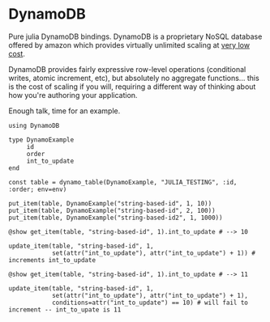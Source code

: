 # DynamoDB

Pure julia DynamoDB bindings. DynamoDB is a proprietary NoSQL database
offered by amazon which provides virtually unlimited scaling at [very
low cost](https://aws.amazon.com/dynamodb/pricing/).

DynamoDB provides fairly expressive row-level operations (conditional
writes, atomic increment, etc), but absolutely no aggregate
functions... this is the cost of scaling if you will, requiring a
different way of thinking about how you're authoring your application.

Enough talk, time for an example.


```
using DynamoDB

type DynamoExample
     id
     order
     int_to_update
end

const table = dynamo_table(DynamoExample, "JULIA_TESTING", :id, :order; env=env)

put_item(table, DynamoExample("string-based-id", 1, 10))
put_item(table, DynamoExample("string-based-id", 2, 100))
put_item(table, DynamoExample("string-based-id2", 1, 1000))

@show get_item(table, "string-based-id", 1).int_to_update # --> 10

update_item(table, "string-based-id", 1,
            set(attr("int_to_update"), attr("int_to_update") + 1)) # increments int_to_update

@show get_item(table, "string-based-id", 1).int_to_update # --> 11

update_item(table, "string-based-id", 1,
            set(attr("int_to_update"), attr("int_to_update") + 1),
            conditions=attr("int_to_update") == 10) # will fail to increment -- int_to_upate is 11
```





